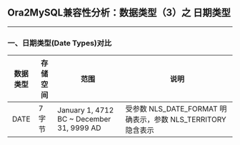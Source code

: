 ## Ora2MySQL兼容性分析：数据类型（3）之 日期类型
---

### 一、日期类型(Date Types)对比

|数据类型|存储空间|范围|说明|
|:-:|-|-|-|
|DATE|7字节|January 1, 4712 BC ~  December 31, 9999 AD|受参数 NLS_DATE_FORMAT 明确表示，参数 NLS_TERRITORY 隐含表示|
